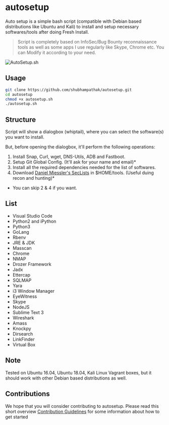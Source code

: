 # autosetup
Auto setup is a simple bash script (compatible with Debian based distributions like Ubuntu and Kali) to install and setup necessary softwares/tools after doing Fresh Install.

> Script is completely based on InfoSec/Bug Bounty reconnaissance tools as well as some apps I use regularly like Skype, Chrome etc.
> You can Modify it according to your need.

![AutoSetup.sh](https://user-images.githubusercontent.com/20816337/58801810-399ecb80-8629-11e9-8dd7-eb6169195a9b.png)

## Usage

```bash
git clone https://github.com/shubhampathak/autosetup.git
cd autosetup
chmod +x autosetup.sh
./autosetup.sh
```
## Structure

Script will show a dialogbox (whiptail), where you can select the software(s) you want to install. 

But, before opening the dialogbox, it'll perform the following operations:

1. Install Snap, Curl, wget, DNS-Utils, ADB and Fastboot.
2. Setup Git Global Config. (It'll ask for your name and email)*
3. Install all the required dependencies needed for the list of softwares.
4. Download [Daniel Miessler's SecLists](https://github.com/danielmiessler/SecLists) in $HOME/tools. (Useful duing recon and hunting)*

* You can skip 2 & 4 if you want.

## List

* Visual Studio Code
* Python2 and iPython
* Python3
* GoLang
* Rbenv
* JRE & JDK
* Masscan
* Chrome
* NMAP
* Drozer Framework
* Jadx
* Ettercap
* SQLMAP
* Yara
* i3 Window Manager
* EyeWitness
* Skype
* NodeJS
* Sublime Text 3
* Wireshark
* Amass
* Knockpy
* Dirsearch
* LinkFinder
* Virtual Box

## Note

Tested on Ubuntu 16.04, Ubuntu 18.04, Kali Linux Vagrant boxes, but it should work with other Debian based distributions as well.

## Contributions

We hope that you will consider contributing to autosetup. Please read this short overview [Contribution Guidelines](https://github.com/shubhampathak/autosetup/blob/master/CONTRIBUTING.md) for some information about how to get started 

